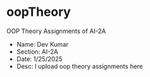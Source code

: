 # oopTheory
OOP Theory Assignments of AI-2A

* Name: Dev Kumar
* Section: AI-2A
* Date: 1/25/2025
* Desc: I upload oop theory assignments here
